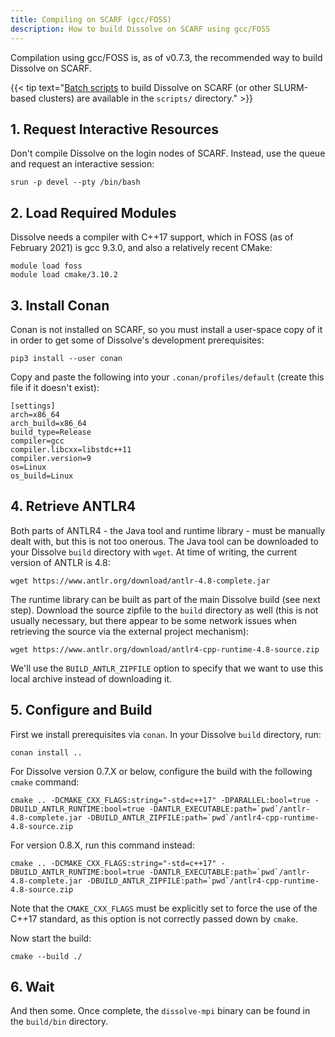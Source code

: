 ```yaml
---
title: Compiling on SCARF (gcc/FOSS)
description: How to build Dissolve on SCARF using gcc/FOSS
---
```


Compilation using gcc/FOSS is, as of v0.7.3, the recommended way to build Dissolve on SCARF.

{{< tip text="[Batch scripts](https://github.com/disorderedmaterials/dissolve/tree/develop/scripts) to build Dissolve on SCARF (or other SLURM-based clusters) are available in the `scripts/` directory." >}}

## 1. Request Interactive Resources

Don't compile Dissolve on the login nodes of SCARF. Instead, use the queue and request an interactive session:

```
srun -p devel --pty /bin/bash
```

## 2. Load Required Modules

Dissolve needs a compiler with C++17 support, which in FOSS (as of February 2021) is gcc 9.3.0, and also a relatively recent CMake:

```
module load foss
module load cmake/3.10.2
```

## 3. Install Conan

Conan is not installed on SCARF, so you must install a user-space copy of it in order to get some of Dissolve's development prerequisites:

```
pip3 install --user conan
```

Copy and paste the following into your `.conan/profiles/default` (create this file if it doesn't exist):

```
[settings]
arch=x86_64
arch_build=x86_64
build_type=Release
compiler=gcc
compiler.libcxx=libstdc++11
compiler.version=9
os=Linux
os_build=Linux
```

## 4. Retrieve ANTLR4

Both parts of ANTLR4 - the Java tool and runtime library - must be manually dealt with, but this is not too onerous. The Java tool can be downloaded to your Dissolve `build` directory with `wget`. At time of writing, the current version of ANTLR is 4.8:

```
wget https://www.antlr.org/download/antlr-4.8-complete.jar
```

The runtime library can be built as part of the main Dissolve build (see next step). Download the source zipfile to the `build` directory as well (this is not usually necessary, but there appear to be some network issues when retrieving the source via the external project mechanism):

```
wget https://www.antlr.org/download/antlr4-cpp-runtime-4.8-source.zip
```

We'll use the `BUILD_ANTLR_ZIPFILE` option to specify that we want to use this local archive instead of downloading it.

## 5. Configure and Build

First we install prerequisites via `conan`. In your Dissolve `build` directory, run:

```
conan install ..
```

For Dissolve version 0.7.X or below, configure the build with the following `cmake` command:

```
cmake .. -DCMAKE_CXX_FLAGS:string="-std=c++17" -DPARALLEL:bool=true -DBUILD_ANTLR_RUNTIME:bool=true -DANTLR_EXECUTABLE:path=`pwd`/antlr-4.8-complete.jar -DBUILD_ANTLR_ZIPFILE:path=`pwd`/antlr4-cpp-runtime-4.8-source.zip
```

For version 0.8.X, run this command instead:

```
cmake .. -DCMAKE_CXX_FLAGS:string="-std=c++17" -DBUILD_ANTLR_RUNTIME:bool=true -DANTLR_EXECUTABLE:path=`pwd`/antlr-4.8-complete.jar -DBUILD_ANTLR_ZIPFILE:path=`pwd`/antlr4-cpp-runtime-4.8-source.zip
```

Note that the `CMAKE_CXX_FLAGS` must be explicitly set to force the use of the C++17 standard, as this option is not correctly passed down by `cmake`.

Now start the build:

```
cmake --build ./
```

## 6. Wait

And then some. Once complete, the `dissolve-mpi` binary can be found in the `build/bin` directory.
